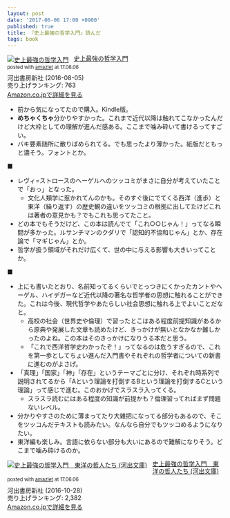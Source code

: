 ```yaml
---
layout: post
date: '2017-06-06 17:00 +0900'
published: true
title: 『史上最強の哲学入門』読んだ
tags: book
---
```

<div class="amazlet-box" style="margin-bottom:0px;"><div class="amazlet-image" style="float:left;margin:0px 12px 1px 0px;"><a href="http://www.amazon.co.jp/exec/obidos/ASIN/B01JA1LEZO/akio6o6-22/ref=nosim/" name="amazletlink" target="_blank"><img src="https://images-fe.ssl-images-amazon.com/images/I/516K%2BQDwCVL._SL160_.jpg" alt="史上最強の哲学入門" style="border: none;" /></a></div><div class="amazlet-info" style="line-height:120%; margin-bottom: 10px"><div class="amazlet-name" style="margin-bottom:10px;line-height:120%"><a href="http://www.amazon.co.jp/exec/obidos/ASIN/B01JA1LEZO/akio6o6-22/ref=nosim/" name="amazletlink" target="_blank">史上最強の哲学入門</a><div class="amazlet-powered-date" style="font-size:80%;margin-top:5px;line-height:120%">posted with <a href="http://www.amazlet.com/" title="amazlet" target="_blank">amazlet</a> at 17.06.06</div></div><div class="amazlet-detail">河出書房新社 (2016-08-05)<br />売り上げランキング: 763<br /></div><div class="amazlet-sub-info" style="float: left;"><div class="amazlet-link" style="margin-top: 5px"><a href="http://www.amazon.co.jp/exec/obidos/ASIN/B01JA1LEZO/akio6o6-22/ref=nosim/" name="amazletlink" target="_blank">Amazon.co.jpで詳細を見る</a></div></div></div><div class="amazlet-footer" style="clear: left"></div></div>

- 前から気になってたので購入。Kindle版。
- **めちゃくちゃ**分かりやすかった。これまで近代以降は触れてこなかったんだけど大枠としての理解が進んだ感ある。ここまで噛み砕いて書けるってすごい。
- バキ要素随所に散りばめられてる。でも思ったより薄かった。紙版だともっと濃そう。フォントとか。

■

- レヴィ=ストロースのヘーゲルへのツッコミがまさに自分が考えていたことで「おっ」となった。
  - 文化人類学に惹かれてんのかも。そのすぐ後にでてくる西洋（進歩）と東洋（繰り返す）の歴史観の違いをツッコミの根拠に出してたけどこれは著者の意見かも？でもこれも思ってたこと。
- どの本でもそうだけど、この本は読んでて「これ○○じゃん！」ってなる瞬間が多かった。ルサンチマンのクダリで「認知的不協和じゃん」とか、存在論で「マギじゃん」とか。
- 哲学が扱う領域がそれだけ広くて、世の中に与える影響も大きいってことか。

■

- 上にも書いたとおり、名前知ってるくらいでとっつきにくかったカントやヘーゲル、ハイデガーなど近代以降の著名な哲学者の思想に触れることができた。これは今後、現代哲学やあたらしい社会思想に触れる上でよいことだなと。
  - 高校の社会（世界史や倫理）で習ったとこはある程度前提知識があるから原典や発展した文章も読めたけど、きっかけが無いとなかなか難しかったのよね。この本はそのきっかけになりうる本だと思う。
  - 「これで西洋哲学史わかったぞ！」ってなるのは危うすぎるので、これを第一歩としてちょい進んだ入門書やそれぞれの哲学者についての新書に進むのがよさげ。
- 「真理」「国家」「神」「存在」というテーマごとに分け、それぞれ時系列で説明されてるから「Aという理論を打倒するBという理論を打倒するCという理論」って感じで進む。このおかげでスラスラ入ってくる。
  - スラスラ読むにはある程度の知識が前提かも？倫理習ってればまず問題ないレベル。
- 分かりやすさのために薄まってたり大雑把になってる部分もあるので、そこをツッコんだテキストも読みたい。なんなら自分でもツッコめるようになりたい。
- 東洋編も楽しみ。言語に依らない部分も大いにあるので難解になりそう。どこまで噛み砕けるのか。

<div class="amazlet-box" style="margin-bottom:0px;"><div class="amazlet-image" style="float:left;margin:0px 12px 1px 0px;"><a href="http://www.amazon.co.jp/exec/obidos/ASIN/B01MFARX1A/akio6o6-22/ref=nosim/" name="amazletlink" target="_blank"><img src="https://images-fe.ssl-images-amazon.com/images/I/516Yelb8RnL._SL160_.jpg" alt="史上最強の哲学入門　東洋の哲人たち (河出文庫)" style="border: none;" /></a></div><div class="amazlet-info" style="line-height:120%; margin-bottom: 10px"><div class="amazlet-name" style="margin-bottom:10px;line-height:120%"><a href="http://www.amazon.co.jp/exec/obidos/ASIN/B01MFARX1A/akio6o6-22/ref=nosim/" name="amazletlink" target="_blank">史上最強の哲学入門　東洋の哲人たち (河出文庫)</a><div class="amazlet-powered-date" style="font-size:80%;margin-top:5px;line-height:120%">posted with <a href="http://www.amazlet.com/" title="amazlet" target="_blank">amazlet</a> at 17.06.06</div></div><div class="amazlet-detail">河出書房新社 (2016-10-28)<br />売り上げランキング: 2,382<br /></div><div class="amazlet-sub-info" style="float: left;"><div class="amazlet-link" style="margin-top: 5px"><a href="http://www.amazon.co.jp/exec/obidos/ASIN/B01MFARX1A/akio6o6-22/ref=nosim/" name="amazletlink" target="_blank">Amazon.co.jpで詳細を見る</a></div></div></div><div class="amazlet-footer" style="clear: left"></div></div>

